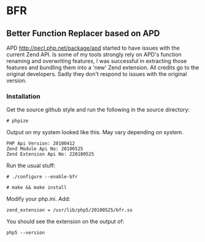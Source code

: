# BFR #

## Better Function Replacer based on APD ##

APD http://pecl.php.net/package/apd started to have issues with the current Zend API. Is some of my tools strongly rely on APD's function renaming and overwriting features, I was successful in extracting those features and bundling them into a 'new' Zend extension. All credits go to the original developers. Sadly they don't respond to issues with the original version.

### Installation ###

Get the source github style and run the following in the source directory:
```
# phpize
```

Output on my system looked like this. May vary depending on system.
```
PHP Api Version: 20100412
Zend Module Api No: 20100525
Zend Extension Api No: 220100525
```

Run the usual stuff:
```
# ./configure --enable-bfr
```
```
# make && make install
```

Modify your php.ini. Add:
```
zend_extension = /usr/lib/php5/20100525/bfr.so
```

You should see the extension on the output of:
```
php5 --version
```